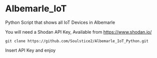 # Albemarle_IoT
Python Script that shows all IoT Devices in Albemarle

You will need a Shodan API Key, Available from https://www.shodan.io/

    git clone https://github.com/Soulstice2/Albemarle_IoT_Python.git

Insert API Key and enjoy
